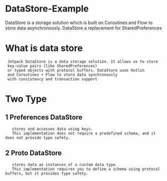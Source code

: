 # DataStore-Example
DataStore is a storage solution which is built on Coroutines and Flow to store data asynchronously. 
DataStore a replacement for SharedPreferences

# What is data store

     Jetpack DataStore is a data storage solution. It allows us to store 
     key-value pairs (like SharedPreferences) 
     or typed objects with protocol buffers. DataStore uses Kotlin 
     and Coroutines + Flow to store data synchronously
     with consistency and transaction support 
# Two Type
  ## 1 Preferences DataStore
       stores and accesses data using keys. 
       This implementation does not require a predefined schema, and it does not provide type safety.
   ## 2 Proto DataStore 
       stores data as instances of a custom data type.
       This implementation requires you to define a schema using protocol buffers, but it provides type safety.
